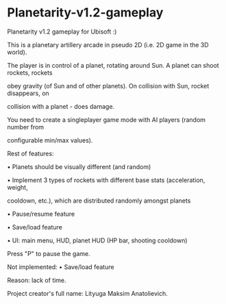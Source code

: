 # Planetarity-v1.2-gameplay
Planetarity v1.2  gameplay for Ubisoft :)  

This is a planetary artillery arcade in pseudo 2D (i.e. 2D game in the 3D world).

The player is in control of a planet, rotating around Sun. A planet can shoot rockets, rockets

obey gravity (of Sun and of other planets). On collision with Sun, rocket disappears, on 

collision with a planet - does damage. 

You need to create a singleplayer game mode with AI players (random number from 

configurable min/max values). 


Rest of features:

• Planets should be visually different (and random) 

• Implement 3 types of rockets with different base stats (acceleration, weight, 

cooldown, etc.), which are distributed randomly amongst planets 

• Pause/resume feature 

• Save/load feature 

• UI: main menu, HUD, planet HUD (HP bar, shooting cooldown) 



Press "P" to pause the game.


Not implemented: 
• Save/load feature 


Reason: lack of time.


Project creator's full name: Lityuga Maksim Anatolievich. 
